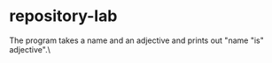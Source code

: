 # repository-lab

The program takes a name and an adjective and prints out "name "is" adjective".\

